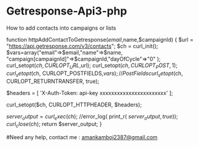 # Getresponse-Api3-php

How to add contacts into campaigns or lists

function httpAddContactToGetresponse($email,$name,$campaignId)
{
  $url = "https://api.getresponse.com/v3/contacts";
  $ch = curl_init();
  $vars=array("email"=>$email,"name"=>$name,
        "campaign[campaignId]"=>$campaignId,"dayOfCycle"=>"0"
        );
  curl_setopt($ch, CURLOPT_URL,$url);
  curl_setopt($ch, CURLOPT_POST, 1);
  curl_setopt($ch, CURLOPT_POSTFIELDS,$vars);  //Post Fields
  curl_setopt($ch, CURLOPT_RETURNTRANSFER, true);
  
  $headers = [
      'X-Auth-Token: api-key xxxxxxxxxxxxxxxxxxxxxxx'
  ];

  curl_setopt($ch, CURLOPT_HTTPHEADER, $headers);

  $server_output = curl_exec ($ch);
  //error_log( print_r( $server_output, true ) );
  curl_close ($ch);
  return $server_output;
}



#Need any help, contact me : amankamboj2387@gmail.com
